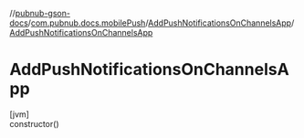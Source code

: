 //[pubnub-gson-docs](../../../index.md)/[com.pubnub.docs.mobilePush](../index.md)/[AddPushNotificationsOnChannelsApp](index.md)/[AddPushNotificationsOnChannelsApp](-add-push-notifications-on-channels-app.md)

# AddPushNotificationsOnChannelsApp

[jvm]\
constructor()
